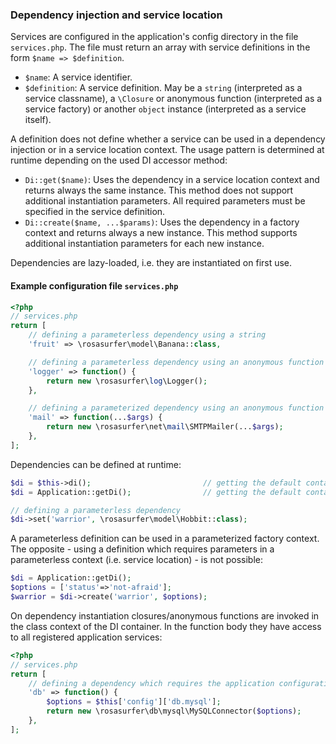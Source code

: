 
### Dependency injection and service location

Services are configured in the application's config directory in the file ```services.php```. The file must return an array
with service definitions in the form ```$name => $definition```.

- ```$name```: A service identifier.
- ```$definition```: A service definition. May be a ```string``` (interpreted as a service classname), a ```\Closure``` or
  anonymous function (interpreted as a service factory) or another ```object``` instance (interpreted as a service itself).

A definition does not define whether a service can be used in a dependency injection or in a service location context. The
usage pattern is determined at runtime depending on the used DI accessor method:

- ```Di::get($name)```: Uses the dependency in a service location context and returns always the same instance. This method
  does not support additional instantiation parameters. All required parameters must be specified in the service definition.
- ```Di::create($name, ...$params)```: Uses the dependency in a factory context and returns always a new instance.
  This method supports additional instantiation parameters for each new instance.

Dependencies are lazy-loaded, i.e. they are instantiated on first use.


#### Example configuration file ```services.php```

```php
<?php
// services.php
return [
    // defining a parameterless dependency using a string
    'fruit' => \rosasurfer\model\Banana::class,

    // defining a parameterless dependency using an anonymous function
    'logger' => function() {
        return new \rosasurfer\log\Logger();
    },

    // defining a parameterized dependency using an anonymous function
    'mail' => function(...$args) {
        return new \rosasurfer\net\mail\SMTPMailer(...$args);
    },
];
```

Dependencies can be defined at runtime:
```php
$di = $this->di();                         // getting the default container in a class context
$di = Application::getDi();                // getting the default container in a non-class context

// defining a parameterless dependency
$di->set('warrior', \rosasurfer\model\Hobbit::class);
```
A parameterless definition can be used in a parameterized factory context. The opposite - using a definition which requires
parameters in a parameterless context (i.e. service location) - is not possible:
```php
$di = Application::getDi();
$options = ['status'=>'not-afraid'];
$warrior = $di->create('warrior', $options);
```

On dependency instantiation closures/anonymous functions are invoked in the class context of the DI container. In the function
body they have access to all registered application services:
```php
<?php
// services.php
return [
    // defining a dependency which requires the application configuration
    'db' => function() {
        $options = $this['config']['db.mysql'];
        return new \rosasurfer\db\mysql\MySQLConnector($options);
    },
];
```
